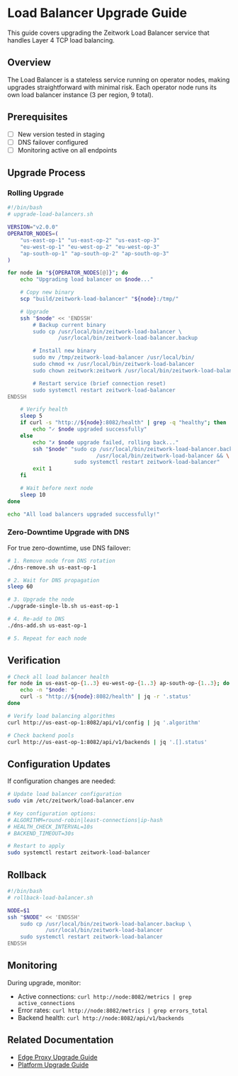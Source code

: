 # Load Balancer Upgrade Guide

This guide covers upgrading the Zeitwork Load Balancer service that handles Layer 4 TCP load balancing.

## Overview

The Load Balancer is a stateless service running on operator nodes, making upgrades straightforward with minimal risk. Each operator node runs its own load balancer instance (3 per region, 9 total).

## Prerequisites

- [ ] New version tested in staging
- [ ] DNS failover configured
- [ ] Monitoring active on all endpoints

## Upgrade Process

### Rolling Upgrade

```bash
#!/bin/bash
# upgrade-load-balancers.sh

VERSION="v2.0.0"
OPERATOR_NODES=(
    "us-east-op-1" "us-east-op-2" "us-east-op-3"
    "eu-west-op-1" "eu-west-op-2" "eu-west-op-3"
    "ap-south-op-1" "ap-south-op-2" "ap-south-op-3"
)

for node in "${OPERATOR_NODES[@]}"; do
    echo "Upgrading load balancer on $node..."

    # Copy new binary
    scp "build/zeitwork-load-balancer" "${node}:/tmp/"

    # Upgrade
    ssh "$node" << 'ENDSSH'
        # Backup current binary
        sudo cp /usr/local/bin/zeitwork-load-balancer \
                /usr/local/bin/zeitwork-load-balancer.backup

        # Install new binary
        sudo mv /tmp/zeitwork-load-balancer /usr/local/bin/
        sudo chmod +x /usr/local/bin/zeitwork-load-balancer
        sudo chown zeitwork:zeitwork /usr/local/bin/zeitwork-load-balancer

        # Restart service (brief connection reset)
        sudo systemctl restart zeitwork-load-balancer
ENDSSH

    # Verify health
    sleep 5
    if curl -s "http://${node}:8082/health" | grep -q "healthy"; then
        echo "✓ $node upgraded successfully"
    else
        echo "✗ $node upgrade failed, rolling back..."
        ssh "$node" "sudo cp /usr/local/bin/zeitwork-load-balancer.backup \
                            /usr/local/bin/zeitwork-load-balancer && \
                     sudo systemctl restart zeitwork-load-balancer"
        exit 1
    fi

    # Wait before next node
    sleep 10
done

echo "All load balancers upgraded successfully!"
```

### Zero-Downtime Upgrade with DNS

For true zero-downtime, use DNS failover:

```bash
# 1. Remove node from DNS rotation
./dns-remove.sh us-east-op-1

# 2. Wait for DNS propagation
sleep 60

# 3. Upgrade the node
./upgrade-single-lb.sh us-east-op-1

# 4. Re-add to DNS
./dns-add.sh us-east-op-1

# 5. Repeat for each node
```

## Verification

```bash
# Check all load balancer health
for node in us-east-op-{1..3} eu-west-op-{1..3} ap-south-op-{1..3}; do
    echo -n "$node: "
    curl -s "http://${node}:8082/health" | jq -r '.status'
done

# Verify load balancing algorithms
curl http://us-east-op-1:8082/api/v1/config | jq '.algorithm'

# Check backend pools
curl http://us-east-op-1:8082/api/v1/backends | jq '.[].status'
```

## Configuration Updates

If configuration changes are needed:

```bash
# Update load balancer configuration
sudo vim /etc/zeitwork/load-balancer.env

# Key configuration options:
# ALGORITHM=round-robin|least-connections|ip-hash
# HEALTH_CHECK_INTERVAL=10s
# BACKEND_TIMEOUT=30s

# Restart to apply
sudo systemctl restart zeitwork-load-balancer
```

## Rollback

```bash
#!/bin/bash
# rollback-load-balancer.sh

NODE=$1
ssh "$NODE" << 'ENDSSH'
    sudo cp /usr/local/bin/zeitwork-load-balancer.backup \
            /usr/local/bin/zeitwork-load-balancer
    sudo systemctl restart zeitwork-load-balancer
ENDSSH
```

## Monitoring

During upgrade, monitor:

- Active connections: `curl http://node:8082/metrics | grep active_connections`
- Error rates: `curl http://node:8082/metrics | grep errors_total`
- Backend health: `curl http://node:8082/api/v1/backends`

## Related Documentation

- [Edge Proxy Upgrade Guide](./edge-proxy-upgrade.md)
- [Platform Upgrade Guide](./platform-upgrade.md)
